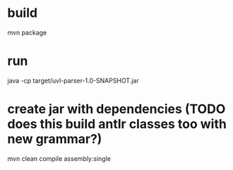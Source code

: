 # build
mvn package

# run
java -cp target/uvl-parser-1.0-SNAPSHOT.jar

# create jar with dependencies (TODO does this build antlr classes too with new grammar?)
mvn clean compile assembly:single
